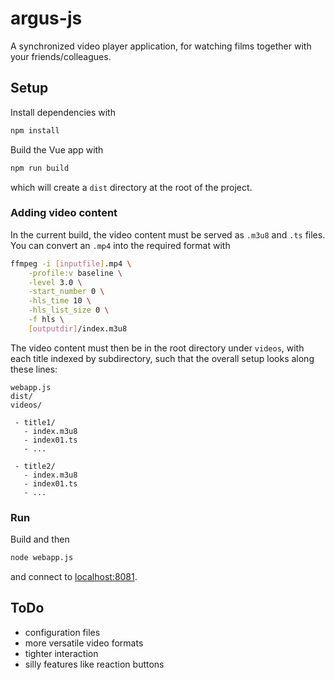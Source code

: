 # argus-js
A synchronized video player application, for watching films together with your friends/colleagues.

## Setup
Install dependencies with 
```bash
npm install
```

Build the Vue app with
```bash
npm run build
```
which will create a `dist` directory at the root of the project.

### Adding video content

In the current build, the video content must be served as `.m3u8` and `.ts` files. You can convert an `.mp4` into the required format with
```bash
ffmpeg -i [inputfile].mp4 \
    -profile:v baseline \
    -level 3.0 \
    -start_number 0 \
    -hls_time 10 \
    -hls_list_size 0 \
    -f hls \
    [outputdir]/index.m3u8
```

The video content must then be in the root directory under `videos`, with each title indexed by subdirectory, such that the overall setup looks along these lines:
```
webapp.js
dist/
videos/

 - title1/
   - index.m3u8
   - index01.ts
   - ...

 - title2/
   - index.m3u8
   - index01.ts
   - ...

```
### Run
Build and then
```bash
node webapp.js
```
and connect to [localhost:8081](http://localhost:8081).

## ToDo

- configuration files
- more versatile video formats
- tighter interaction
- silly features like reaction buttons

